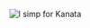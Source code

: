 ![I simp for Kanata](https://user-images.githubusercontent.com/77166960/115961705-c74b7300-a541-11eb-9892-f4c193cd293d.png)

